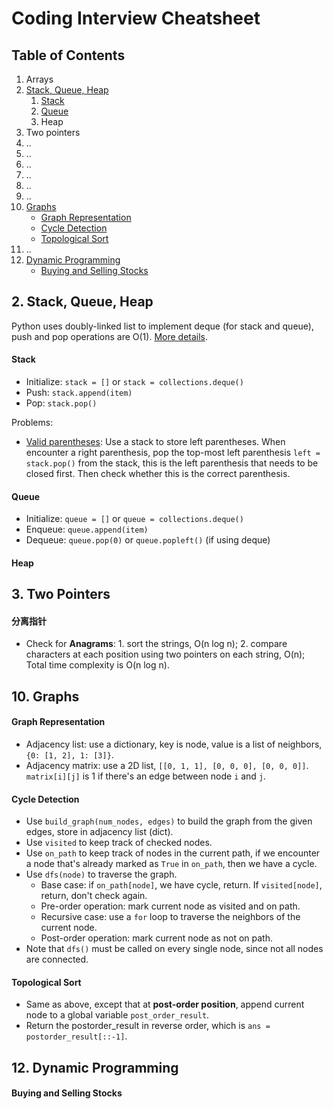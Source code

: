 # Coding Interview Cheatsheet

## Table of Contents
1. Arrays
2. [Stack, Queue, Heap](#2-stack-queue-heap)
   1. [Stack](#stack)
   2. [Queue](#queue)
   3. Heap
3. Two pointers
4. ..
5. ..
6. ..
7. ..
8. ..
9. ..
10. [Graphs](#10-graphs)
    - [Graph Representation](#graph-representation)
    - [Cycle Detection](#cycle-detection)
    - [Topological Sort](#topological-sort)
11. ..
12. [Dynamic Programming](#12-dynamic-programming)
    - [Buying and Selling Stocks](#buying-and-selling-stocks)

## 2. Stack, Queue, Heap
Python uses doubly-linked list to implement deque (for stack and queue), push and pop operations are O(1).
[More details](./heap_stack_queue/README.md).

#### Stack
- Initialize: `stack = []` or `stack = collections.deque()`
- Push: `stack.append(item)`
- Pop: `stack.pop()`

Problems:
- [Valid parentheses](./heap_stack_queue/valid_parentheses.py): Use a stack to store left parentheses. When encounter a right parenthesis, pop the top-most left parenthesis `left = stack.pop()` from the stack, this is the left parenthesis that needs to be closed first. Then check whether this is the correct parenthesis.

#### Queue
- Initialize: `queue = []` or `queue = collections.deque()`
- Enqueue: `queue.append(item)`
- Dequeue: `queue.pop(0)` or `queue.popleft()` (if using deque)

#### Heap

## 3. Two Pointers

#### 

#### 

#### 分离指针
- Check for **Anagrams**: 1. sort the strings, O(n log n); 2. compare characters at each position using two pointers on each string, O(n); Total time complexity is O(n log n).

## 10. Graphs

#### Graph Representation
- Adjacency list: use a dictionary, key is node, value is a list of neighbors, `{0: [1, 2], 1: [3]}`.
- Adjacency matrix: use a 2D list, `[[0, 1, 1], [0, 0, 0], [0, 0, 0]]`. `matrix[i][j]` is 1 if there's an edge between node `i` and `j`.

#### Cycle Detection
- Use `build_graph(num_nodes, edges)` to build the graph from the given edges, store in adjacency list (dict).
- Use `visited` to keep track of checked nodes.
- Use `on_path` to keep track of nodes in the current path, if we encounter a node that's already marked as `True` in `on_path`, then we have a cycle.
- Use `dfs(node)` to traverse the graph.
  - Base case: if `on_path[node]`, we have cycle, return. If `visited[node]`, return, don't check again.
  - Pre-order operation: mark current node as visited and on path.
  - Recursive case: use a `for` loop to traverse the neighbors of the current node.
  - Post-order operation: mark current node as not on path.
- Note that `dfs()` must be called on every single node, since not all nodes are connected.

#### Topological Sort
- Same as above, except that at **post-order position**, append current node to a global variable `post_order_result`.
- Return the postorder_result in reverse order, which is `ans = postorder_result[::-1]`.


## 12. Dynamic Programming

#### Buying and Selling Stocks


